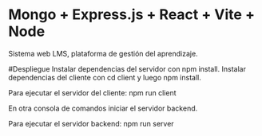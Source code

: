 # Mongo + Express.js + React + Vite + Node
Sistema web LMS, plataforma de gestión del aprendizaje.

#Despliegue 
Instalar dependencias del servidor con npm install.
Instalar dependencias del cliente con cd client y luego npm install.


Para ejecutar el servidor del cliente: npm run client

En otra consola de comandos iniciar el servidor backend.

Para ejecutar el servidor backend: npm run server




